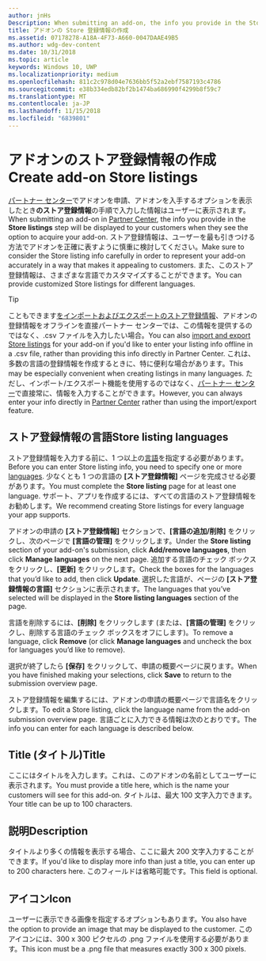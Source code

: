 ```yaml
---
author: jnHs
Description: When submitting an add-on, the info you provide in the Store listings step will be displayed to your customers.
title: アドオンの Store 登録情報の作成
ms.assetid: 07178278-A18A-4F73-A660-0047DAAE49B5
ms.author: wdg-dev-content
ms.date: 10/31/2018
ms.topic: article
keywords: Windows 10, UWP
ms.localizationpriority: medium
ms.openlocfilehash: 811c2c978d04e7636bb5f52a2ebf7587193c4786
ms.sourcegitcommit: e38b334edb82bf2b1474ba686990f4299b8f59c7
ms.translationtype: MT
ms.contentlocale: ja-JP
ms.lasthandoff: 11/15/2018
ms.locfileid: "6839801"
---
```

# <a name="create-add-on-store-listings"></a><span data-ttu-id="5e651-103">アドオンのストア登録情報の作成</span><span class="sxs-lookup"><span data-stu-id="5e651-103">Create add-on Store listings</span></span>

<span data-ttu-id="5e651-104">[パートナー センター](https://partner.microsoft.com/dashboard)でアドオンを申請、アドオンを入手するオプションを表示したとき**のストア登録情報**の手順で入力した情報はユーザーに表示されます。</span><span class="sxs-lookup"><span data-stu-id="5e651-104">When submitting an add-on in [Partner Center](https://partner.microsoft.com/dashboard), the info you provide in the **Store listings** step will be displayed to your customers when they see the option to acquire your add-on.</span></span> <span data-ttu-id="5e651-105">ストア登録情報は、ユーザーを最も引きつける方法でアドオンを正確に表すように慎重に検討してください。</span><span class="sxs-lookup"><span data-stu-id="5e651-105">Make sure to consider the Store listing info carefully in order to represent your add-on accurately in a way that makes it appealing to customers.</span></span> <span data-ttu-id="5e651-106">また、このストア登録情報は、さまざまな言語でカスタマイズすることができます。</span><span class="sxs-lookup"><span data-stu-id="5e651-106">You can provide customized Store listings for different languages.</span></span>

> [!TIP]
> <span data-ttu-id="5e651-107">こともできます[をインポートおよびエクスポートのストア登録情報](import-and-export-store-listings.md)、アドオンの登録情報をオフラインを直接パートナー センターでは、この情報を提供するのではなく、.csv ファイルを入力したい場合。</span><span class="sxs-lookup"><span data-stu-id="5e651-107">You can also [import and export Store listings](import-and-export-store-listings.md) for your add-on if you'd like to enter your listing info offline in a .csv file, rather than providing this info directly in Partner Center.</span></span> <span data-ttu-id="5e651-108">これは、多数の言語の登録情報を作成するときに、特に便利な場合があります。</span><span class="sxs-lookup"><span data-stu-id="5e651-108">This may be especially convenient when creating listings in many languages.</span></span> <span data-ttu-id="5e651-109">ただし、インポート/エクスポート機能を使用するのではなく、[パートナー センター](https://partner.microsoft.com/dashboard)で直接常に、情報を入力することができます。</span><span class="sxs-lookup"><span data-stu-id="5e651-109">However, you can always enter your info directly in [Partner Center](https://partner.microsoft.com/dashboard) rather than using the import/export feature.</span></span>


## <a name="store-listing-languages"></a><span data-ttu-id="5e651-110">ストア登録情報の言語</span><span class="sxs-lookup"><span data-stu-id="5e651-110">Store listing languages</span></span>

<span data-ttu-id="5e651-111">ストア登録情報を入力する前に、1 つ以上の[言語](supported-languages.md)を指定する必要があります。</span><span class="sxs-lookup"><span data-stu-id="5e651-111">Before you can enter Store listing info, you need to specify one or more [languages](supported-languages.md).</span></span> <span data-ttu-id="5e651-112">少なくとも 1 つの言語の **[ストア登録情報]** ページを完成させる必要があります。</span><span class="sxs-lookup"><span data-stu-id="5e651-112">You must complete the **Store listing** page for at least one language.</span></span> <span data-ttu-id="5e651-113">サポート、アプリを作成するには、すべての言語のストア登録情報をお勧めします。</span><span class="sxs-lookup"><span data-stu-id="5e651-113">We recommend creating Store listings for every language your app supports.</span></span>

<span data-ttu-id="5e651-114">アドオンの申請の **[ストア登録情報]** セクションで、**[言語の追加/削除]** をクリックし、次のページで **[言語の管理]** をクリックします。</span><span class="sxs-lookup"><span data-stu-id="5e651-114">Under the **Store listing** section of your add-on's submission, click **Add/remove languages**, then click **Manage languages** on the next page.</span></span> <span data-ttu-id="5e651-115">追加する言語のチェック ボックスをクリックし、**[更新]** をクリックします。</span><span class="sxs-lookup"><span data-stu-id="5e651-115">Check the boxes for the languages that you’d like to add, then click **Update**.</span></span> <span data-ttu-id="5e651-116">選択した言語が、ページの **[ストア登録情報の言語]** セクションに表示されます。</span><span class="sxs-lookup"><span data-stu-id="5e651-116">The languages that you’ve selected will be displayed in the **Store listing languages** section of the page.</span></span>

<span data-ttu-id="5e651-117">言語を削除するには、**[削除]** をクリックします (または、**[言語の管理]** をクリックし、削除する言語のチェック ボックスをオフにします)。</span><span class="sxs-lookup"><span data-stu-id="5e651-117">To remove a language, click **Remove** (or click **Manage languages** and uncheck the box for languages you’d like to remove).</span></span> 

<span data-ttu-id="5e651-118">選択が終了したら **[保存]** をクリックして、申請の概要ページに戻ります。</span><span class="sxs-lookup"><span data-stu-id="5e651-118">When you have finished making your selections, click **Save** to return to the submission overview page.</span></span>

<span data-ttu-id="5e651-119">ストア登録情報を編集するには、アドオンの申請の概要ページで言語名をクリックします。</span><span class="sxs-lookup"><span data-stu-id="5e651-119">To edit a Store listing, click the language name from the add-on submission overview page.</span></span> <span data-ttu-id="5e651-120">言語ごとに入力できる情報は次のとおりです。</span><span class="sxs-lookup"><span data-stu-id="5e651-120">The info you can enter for each language is described below.</span></span>

## <a name="title"></a><span data-ttu-id="5e651-121">Title (タイトル)</span><span class="sxs-lookup"><span data-stu-id="5e651-121">Title</span></span>

<span data-ttu-id="5e651-122">ここにはタイトルを入力します。これは、このアドオンの名前としてユーザーに表示されます。</span><span class="sxs-lookup"><span data-stu-id="5e651-122">You must provide a title here, which is the name your customers will see for this add-on.</span></span> <span data-ttu-id="5e651-123">タイトルは、最大 100 文字入力できます。</span><span class="sxs-lookup"><span data-stu-id="5e651-123">Your title can be up to 100 characters.</span></span>

## <a name="description"></a><span data-ttu-id="5e651-124">説明</span><span class="sxs-lookup"><span data-stu-id="5e651-124">Description</span></span>

<span data-ttu-id="5e651-125">タイトルより多くの情報を表示する場合、ここに最大 200 文字入力することができます。</span><span class="sxs-lookup"><span data-stu-id="5e651-125">If you'd like to display more info than just a title, you can enter up to 200 characters here.</span></span> <span data-ttu-id="5e651-126">このフィールドは省略可能です。</span><span class="sxs-lookup"><span data-stu-id="5e651-126">This field is optional.</span></span>

## <a name="icon"></a><span data-ttu-id="5e651-127">アイコン</span><span class="sxs-lookup"><span data-stu-id="5e651-127">Icon</span></span>

<span data-ttu-id="5e651-128">ユーザーに表示できる画像を指定するオプションもあります。</span><span class="sxs-lookup"><span data-stu-id="5e651-128">You also have the option to provide an image that may be displayed to the customer.</span></span> <span data-ttu-id="5e651-129">このアイコンには、300 x 300 ピクセルの .png ファイルを使用する必要があります。</span><span class="sxs-lookup"><span data-stu-id="5e651-129">This icon must be a .png file that measures exactly 300 x 300 pixels.</span></span>

 

 




